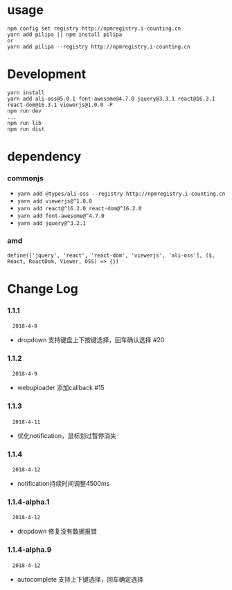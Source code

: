 # usage
```
npm config set registry http://npmregistry.i-counting.cn
yarn add pilipa || npm install pilipa
or
yarn add pilipa --registry http://npmregistry.i-counting.cn
```

# Development
```
yarn install
yarn add ali-oss@5.0.1 font-awesome@4.7.0 jquery@3.3.1 react@16.3.1 react-dom@16.3.1 viewerjs@1.0.0 -P
npm run dev
...
npm run lib
npm run dist
```

# dependency 
### commonjs
- `yarn add @types/ali-oss --registry http://npmregistry.i-counting.cn`
- `yarn add viewerjs@^1.0.0`
- `yarn add react@^16.2.0 react-dom@^16.2.0`
- `yarn add font-awesome@^4.7.0`
- `yarn add jquery@^3.2.1`

### amd
```
define(['jquery', 'react', 'react-dom', 'viewerjs', 'ali-oss'], ($, React, ReactDom, Viewer, OSS) => {})
```

# Change Log 
### 1.1.1  
  &nbsp;&nbsp; `2018-4-8`
  - dropdown 支持键盘上下按键选择，回车确认选择 #20
### 1.1.2  
  &nbsp;&nbsp; `2018-4-9`
  - webuploader 添加callback #15
### 1.1.3
  &nbsp;&nbsp; `2018-4-11`
  - 优化notification，鼠标划过暂停消失
### 1.1.4
  &nbsp;&nbsp; `2018-4-12`
  - notification持续时间调整4500ms
### 1.1.4-alpha.1
  &nbsp;&nbsp; `2018-4-12`
  - dropdown 修复没有数据报错
### 1.1.4-alpha.9
  &nbsp;&nbsp; `2018-4-12`
  - autocomplete 支持上下键选择，回车确定选择

